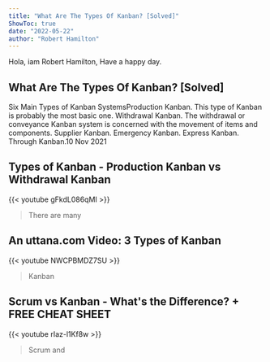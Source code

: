 ```yaml
---
title: "What Are The Types Of Kanban? [Solved]"
ShowToc: true 
date: "2022-05-22"
author: "Robert Hamilton" 
---
```


Hola, iam Robert Hamilton, Have a happy day.
## What Are The Types Of Kanban? [Solved]
 Six Main Types of Kanban SystemsProduction Kanban. This type of Kanban is probably the most basic one. 
 Withdrawal Kanban. The withdrawal or conveyance Kanban system is concerned with the movement of items and components. 
 Supplier Kanban. 
 Emergency Kanban. 
 Express Kanban. 
 Through Kanban.10 Nov 2021

## Types of Kanban - Production Kanban vs Withdrawal Kanban
{{< youtube gFkdL086qMI >}}
>There are many 

## An uttana.com Video: 3 Types of Kanban
{{< youtube NWCPBMDZ7SU >}}
>Kanban

## Scrum vs Kanban - What's the Difference? + FREE CHEAT SHEET
{{< youtube rIaz-l1Kf8w >}}
>Scrum and 

